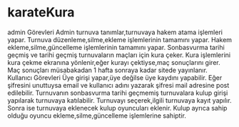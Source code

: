 # karateKura
admin Görevleri
    Admin turnuva tanımlar,turnuvaya hakem atama işlemleri yapar.
    Turnuva düzenleme,silme,ekleme işlemlerinin tamamını yapar.
    Hakem ekleme,silme,güncelleme işlemlerinin tamamını yapar.
    Sonbasvurma tarihi geçmiş ve tarihi geçmiş turnuvaların maçları için kura çeker.
    Kura işlemlerini kura çekme ekranına yönlenir,eğer kurayı çektiyse,maç sonuçlarını girer.
    Maç sonuçları müsabakadan 1 hafta sonraya kadar sitede yayınlanır.
Kullanıcı Görevleri
    Üye girişi yapar,üye değilse üye kaydını yapabilir.
    Eğer şifresini unuttuysa email ve kullanıcı adını yazarak şifresi mail adresine post edilebilir.
    Turnuvanın sonbasvurma tarihi geçmemiş turnuvalara kulup girişi yapılarak turnuvaya katılabilir.
    Turnuvayı seçerek,ilgili turnuvaya kayıt yapılır.
    Sonra ise turnuvaya eklenecek kulup oyuncuları eklenir.
    Kulup ayrıca sahip olduğu oyuncu ekleme,silme,güncelleme işlemlerine sahiptir.
    
